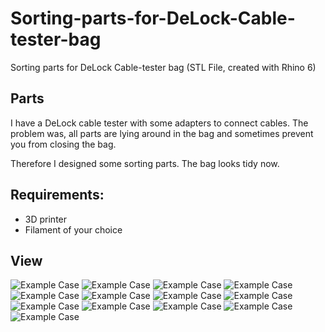 # Sorting-parts-for-DeLock-Cable-tester-bag
Sorting parts for DeLock Cable-tester bag (STL File, created with Rhino 6) 

## Parts
I have a DeLock cable tester with some adapters to connect cables. 
The problem was, all parts are lying around in the bag 
and sometimes prevent you from closing the bag.

Therefore I designed some sorting parts. The bag looks tidy now. 

## Requirements:
* 3D printer 
* Filament of your choice

## View
![Example Case](iso.jpg)
![Example Case](iso2.jpg)
![Example Case](iso3.jpg)
![Example Case](iso4.jpg)
![Example Case](20200220-DSC04946.jpg)
![Example Case](20200220-DSC04947.jpg)
![Example Case](20200220-DSC04949.jpg)
![Example Case](20200220-DSC04950.jpg)
![Example Case](20200220-DSC04953.jpg)
![Example Case](20200220-DSC04956.jpg)
![Example Case](20200220-DSC04958.jpg)
![Example Case](20200220-DSC04959.jpg)
![Example Case](20200220-DSC04961.jpg)

